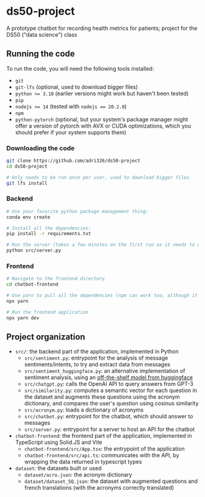# ds50-project

A prototype chatbot for recording health metrics for patients; project for the DS50 ("data science") class

## Running the code

To run the code, you will need the following tools installed:

- `git`
- `git-lfs` (optional, used to download bigger files)
- `python >= 3.10` (earlier versions might work but haven't been tested)
- `pip`
- `nodejs >= 14` (tested with `nodejs == 20.2.0`)
- `npm`
- `python-pytorch` (optional, but your system's package manager might offer a version of pytorch with AVX or CUDA optimizations,
    which you should prefer if your system supports them)

### Downloading the code

```sh
git clone https://github.com/adri326/ds50-project
cd ds50-project

# Only needs to be run once per user, used to download bigger files
git lfs install
```

### Backend

```sh
# Use your favorite python package management thing:
conda env create

# Install all the dependencies:
pip install -r requirements.txt

# Run the server (takes a few minutes on the first run as it needs to download the models from huggingface)
python src/server.py
```

### Frontend

```sh
# Navigate to the frontend directory
cd chatbot-frontend

# Use yarn to pull all the dependencies (npm can work too, although it is a bit slower)
npx yarn

# Run the frontend application
npx yarn dev
```

## Project organization

- `src/`: the backend part of the application, implemented in Python
    - `src/sentiment.py`: entrypoint for the analysis of message sentiments/intents,
        to try and extract data from messages
    - `src/sentiment_huggingface.py`: an alternative implementation of sentiment analysis,
        using an [off-the-shelf model from huggingface](https://huggingface.co/cardiffnlp/twitter-xlm-roberta-base-sentiment)
    - `src/chatgpt.py`: calls the OpenAI API to query answers from GPT-3
    - `src/similarity.py`: computes a semantic vector for each question in the dataset and augments these questions using the acronym dictionary,
        and compares the user's question using cosinus similarity
    - `src/acronym.py`: loads a dictionary of acronyms
    - `src/chatbot.py`: entrypoint for the chatbot, which should answer to messages
    - `src/server.py`: entrypoint for a server to host an API for the chatbot
- `chatbot-frontend`: the frontend part of the application, implemented in TypeScript using Solid.JS and Vite
    - `chatbot-frontend/src/App.tsx`: the entrypoint of the application
    - `chatbot-frontend/src/api.ts`: communicates with the API, by wrapping the data returned in typescript types
- `dataset`: the datasets built or used
    - `dataset/acro.json`: the acronym dictionary
    - `dataset/dataset_5Q.json`: the dataset with augmented questions and french translations (with the acronyms correctly translated)
